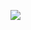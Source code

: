 ![](https://github.com/philippe-ostiguy/sentiment_analysis/blob/master/images/Stock%20market%20blur.jpg)
